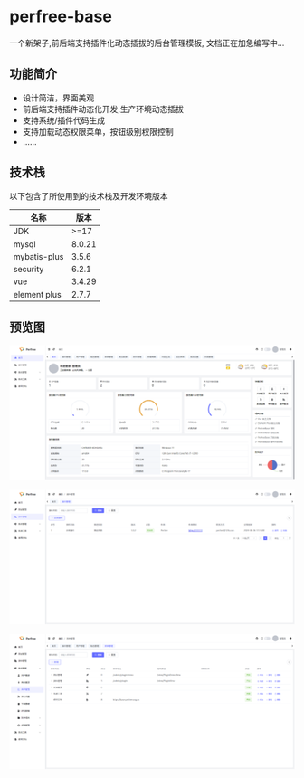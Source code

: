 # perfree-base
一个新架子,前后端支持插件化动态插拔的后台管理模板, 文档正在加急编写中...

## 功能简介
* 设计简洁，界面美观
* 前后端支持插件动态化开发,生产环境动态插拔
* 支持系统/插件代码生成
* 支持加载动态权限菜单，按钮级别权限控制
* ......

## 技术栈
以下包含了所使用到的技术栈及开发环境版本

| 名称           | 版本     |
|--------------|--------|
| JDK          | \>=17  |
| mysql        | 8.0.21 |
| mybatis-plus | 3.5.6  |
| security     | 6.2.1  |
| vue          | 3.4.29 |
| element plus | 2.7.7  |

## 预览图
![首页](./images/home.jpg)

![插件](./images/plugins.jpg)

![菜单](./images/menu.jpg)